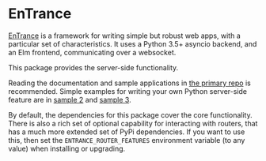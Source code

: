 # EnTrance

[EnTrance](https://github.com/ensoft/entrance) is a framework for writing
simple but robust web apps, with a particular set of characteristics. It uses a
Python 3.5+ asyncio backend, and an Elm frontend, communicating over a
websocket.

This package provides the server-side functionality.

Reading the documentation and sample applications in [the primary
repo](https://github.com/ensoft/entrance) is recommended. Simple examples for
writing your own Python server-side feature are in [sample
2](https://github.com/ensoft/entrance/samples/2_shell/svr/run.py) and [sample
3](https://github.com/ensoft/entrance/samples/3_browser/svr/run.py).

By default, the dependencies for this package cover the core functionality.
There is also a rich set of optional capability for interacting with routers,
that has a much more extended set of PyPi dependencies. If you want to use
this, then set the `ENTRANCE_ROUTER_FEATURES` environment variable (to any
value) when installing or upgrading.
